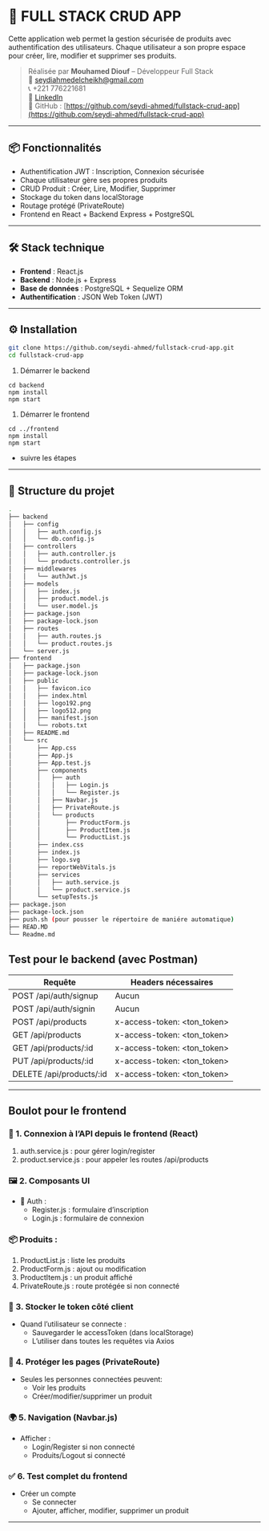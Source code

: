 # 🚀 FULL STACK CRUD APP

Cette application web permet la gestion sécurisée de produits avec authentification des utilisateurs. Chaque utilisateur a son propre espace pour créer, lire, modifier et supprimer ses produits.

> Réalisée par **Mouhamed Diouf** – Développeur Full Stack  
> 📧 seydiahmedelcheikh@gmail.com  
> 📞 +221 776221681  
> 🔗 [LinkedIn](https://www.linkedin.com/in/mouhamed-diouf-435207174)  
> 🧠 GitHub : [https://github.com/seydi-ahmed/fullstack-crud-app](https://github.com/seydi-ahmed/fullstack-crud-app)

---

## 📦 Fonctionnalités

- Authentification JWT : Inscription, Connexion sécurisée
- Chaque utilisateur gère ses propres produits
- CRUD Produit : Créer, Lire, Modifier, Supprimer
- Stockage du token dans localStorage
- Routage protégé (PrivateRoute)
- Frontend en React + Backend Express + PostgreSQL

---

## 🛠️ Stack technique

- **Frontend** : React.js
- **Backend** : Node.js + Express
- **Base de données** : PostgreSQL + Sequelize ORM
- **Authentification** : JSON Web Token (JWT)

---

## ⚙️ Installation

```bash
git clone https://github.com/seydi-ahmed/fullstack-crud-app.git
cd fullstack-crud-app
```

1) Démarrer le backend
```
cd backend
npm install
npm start
```

1) Démarrer le frontend
```
cd ../frontend
npm install
npm start
```

- suivre les étapes


---

## 📂 Structure du projet

```bash
.
├── backend
│   ├── config
│   │   ├── auth.config.js
│   │   └── db.config.js
│   ├── controllers
│   │   ├── auth.controller.js
│   │   └── products.controller.js
│   ├── middlewares
│   │   └── authJwt.js
│   ├── models
│   │   ├── index.js
│   │   ├── product.model.js
│   │   └── user.model.js
│   ├── package.json
│   ├── package-lock.json
│   ├── routes
│   │   ├── auth.routes.js
│   │   └── product.routes.js
│   └── server.js
├── frontend
│   ├── package.json
│   ├── package-lock.json
│   ├── public
│   │   ├── favicon.ico
│   │   ├── index.html
│   │   ├── logo192.png
│   │   ├── logo512.png
│   │   ├── manifest.json
│   │   └── robots.txt
│   ├── README.md
│   └── src
│       ├── App.css
│       ├── App.js
│       ├── App.test.js
│       ├── components
│       │   ├── auth
│       │   │   ├── Login.js
│       │   │   └── Register.js
│       │   ├── Navbar.js
│       │   ├── PrivateRoute.js
│       │   └── products
│       │       ├── ProductForm.js
│       │       ├── ProductItem.js
│       │       └── ProductList.js
│       ├── index.css
│       ├── index.js
│       ├── logo.svg
│       ├── reportWebVitals.js
│       ├── services
│       │   ├── auth.service.js
│       │   └── product.service.js
│       └── setupTests.js
├── package.json
├── package-lock.json
├── push.sh (pour pousser le répertoire de maniére automatique)
├── READ.MD
└── Readme.md

```

## Test pour le backend (avec Postman)
| Requête                    | Headers nécessaires               |
|----------------------------|-----------------------------------|
| POST /api/auth/signup      | Aucun                            |
| POST /api/auth/signin      | Aucun                            |
| POST /api/products         | x-access-token: \<ton_token\>    |
| GET /api/products          | x-access-token: \<ton_token\>    |
| GET /api/products/:id      | x-access-token: \<ton_token\>    |
| PUT /api/products/:id      | x-access-token: \<ton_token\>    |
| DELETE /api/products/:id   | x-access-token: \<ton_token\>    |


---

## Boulot pour le frontend
### 🧩 1. Connexion à l’API depuis le frontend (React)
1) auth.service.js : pour gérer login/register
2) product.service.js : pour appeler les routes /api/products

### 🖼️ 2. Composants UI
- 🔐 Auth :
    - Register.js : formulaire d’inscription
    - Login.js : formulaire de connexion

### 📦 Produits :
1) ProductList.js : liste les produits
2) ProductForm.js : ajout ou modification
3) ProductItem.js : un produit affiché
4) PrivateRoute.js : route protégée si non connecté

### 🧠 3. Stocker le token côté client
- Quand l’utilisateur se connecte :
    - Sauvegarder le accessToken (dans localStorage)
    - L’utiliser dans toutes les requêtes via Axios

### 🔐 4. Protéger les pages (PrivateRoute)
- Seules les personnes connectées peuvent:
    - Voir les produits
    - Créer/modifier/supprimer un produit

### 🌍 5. Navigation (Navbar.js)
- Afficher :
    - Login/Register si non connecté
    - Produits/Logout si connecté

### ✅ 6. Test complet du frontend
- Créer un compte
    - Se connecter
    - Ajouter, afficher, modifier, supprimer un produit

---
